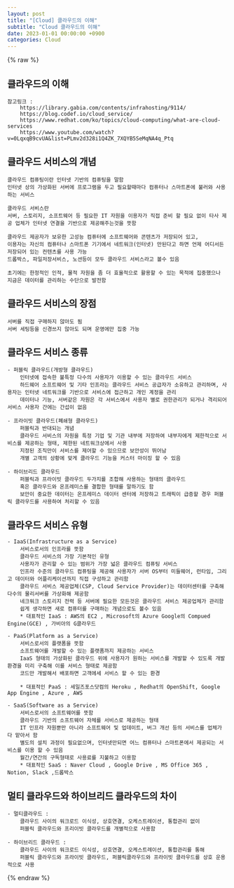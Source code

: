 ```yaml
---  
layout: post  
title: "[Cloud] 클라우드의 이해"  
subtitle: "Cloud 클라우드의 이해"  
date: 2023-01-01 00:00:00 +0900  
categories: Cloud  
---  
```

{% raw %}  
## 클라우드의 이해  
	참고링크 :  
		https://library.gabia.com/contents/infrahosting/9114/  
		https://blog.codef.io/cloud_service/  
		https://www.redhat.com/ko/topics/cloud-computing/what-are-cloud-services  
		https://www.youtube.com/watch?v=0LqxqB9cvUA&list=PLmv2d328i1Q4ZK_7XQYB5SeMqNA4q_Ptq  
## 클라우드 서비스의 개념  
	클라우드 컴퓨팅이란 인터넷 기반의 컴퓨팅을 말함  
	인터넷 상의 가상화된 서버에 프로그램을 두고 필요할때마다 컴퓨터나 스마트폰에 불러와 사용하는 서비스  
  
	클라우드 서비스란  
	서버, 스토리지, 소프트웨어 등 필요한 IT 자원을 이용자가 직접 준비 할 필요 없이 타사 제공 업체가 인터넷 연결을 기반으로 제공해주는것을 뜻함  
  
	클라우드 제공자가 보유한 고성능 컴퓨터에 소프트웨어와 콘텐츠가 저장되어 있고,  
	이용자는 자신의 컴퓨터나 스마트폰 기기에서 네트워크(인터넷) 만된다고 하면 언제 어디서든 저장되어 있는 컨텐츠를 사용 가능  
	드롭박스, 파일저장서비스, 노션등이 모두 클라우드 서비스라고 볼수 있음  
  
	초기에는 한정적인 인적, 물적 자원을 좀 더 효율적으로 활용할 수 있는 목적에 집중했으나  
	지금은 데이터를 관리하는 수단으로 발전함  
  
## 클라우드 서비스의 장점  
	서버를 직접 구매하지 않아도 됨  
	서버 세팅등을 신경쓰지 않아도 되며 운영에만 집중 가능  
  
## 클라우드 서비스 종류  
  
	- 퍼블릭 클라우드(개방형 클라우드)  
		인터넷에 접속한 불특정 다수의 사용자가 이용할 수 있는 클라우드 서비스  
		하드웨어 소프트웨어 및 기타 인프라는 클라우드 서비스 공급자가 소유하고 관리하며, 사용자는 인터넷 네트워크를 기반으로 서비스에 접근하고 개인 계정을 관리  
		데이터나 기능, 서버같은 자원은 각 서비스에서 사용자 별로 권한관리가 되거나 격리되어 서비스 사용자 간에는 간섭이 없음  
  
	- 프라이빗 클라우드(폐쇄형 클라우드)  
		퍼블릭과 반대되는 개념  
		클라우드 서비스의 자원을 특정 기업 및 기관 내부에 저장하여 내부자에게 제한적으로 서비스를 제공하는 형태, 제한된 네트워크상에서 사용  
		지정된 조직만이 서비스를 제어할 수 있으므로 보안성이 뛰어남  
		개별 고객의 상황에 맞게 클라우드 기능을 커스터 마이징 할 수 있음  
  
	- 하이브리드 클라우드  
		퍼블릭과 프라이빗 클라우드 두가지를 조합해 사용하는 형태의 클라우드  
		혹은 클라우드와 온프레미스를 결합한 형태를 말하기도 함  
		보안이 중요한 데이터는 온프레미스 데이터 센터에 저장하고 트래픽이 급증할 경우 퍼블릭 클라우드를 사용하여 처리할 수 있음  
  
## 클라우드 서비스 유형  
  
	- IaaS(Infrastructure as a Service)  
		서비스로서의 인프라를 뜻함  
		클라우드 서비스의 가장 기본적인 유형  
		사용자가 관리할 수 있는 범위가 가장 넓은 클라우드 컴퓨팅 서비스  
		인프라 수준의 클라우드 컴퓨팅을 제공해 사용자가 서버 OS부터 미들웨어, 런타임, 그리고 데이터와 어플리케이션까지 직접 구성하고 관리함  
		클라우드 서비스 제공업체(CSP, Cloud Service Provider)는 데이터센터를 구축해 다수의 물리서버를 가상화해 제공함  
		네크워크 스토리지 전력 등 서버에 필요한 모든것은 클라우드 서비스 제공업체가 관리함  
		쉽게 생각하면 새로 컴퓨터를 구매하는 개념으로도 볼수 있음  
		* 대표적인 IaaS : AWS의 EC2 , Microsoft의 Azure Google의 Compued Engine(GCE) , 가비아의 G클라우드  
  
	- PaaS(Platform as a Service)  
		서비스로서의 플랫폼을 뜻함  
		소프트웨어를 개발할 수 있는 플랫폼까지 제공하는 서비스  
		IaaS 형태의 가상화된 클라우드 위에 사용자가 원하는 서비스를 개발할 수 있도록 개발 환경을 미리 구축해 이를 서비스 형태로 제공함  
		코드만 개발해서 배포하면 고객에세 서비스 할 수 있는 환경  
  
		* 대표적인 PaaS : 세일즈포스닷컴의 Heroku , Redhat의 OpenShift, Google App Engine , Azure , AWS  
  
	- SaaS(Software as a Service)  
		서비스로서의 소프트웨어를 뜻함  
		클라우드 기반의 소프트웨어 자체를 서비스로 제공하는 형태  
		IT 인프라 자원뿐만 아니라 소프트웨어 및 업데이트, 버그 개선 등의 서비스를 업체가 다 맡아서 함  
		별도의 설치 과정이 필요없으며, 인터넷만되면 어느 컴퓨터나 스마트폰에서 제공되는 서비스를 이용 할 수 있음  
		월간/연간의 구독형태로 사용료를 지불하고 이용함  
		* 대표적인 SaaS : Naver Cloud , Google Drive , MS Office 365 , Notion, Slack ,드롭박스  
  
## 멀티 클라우드와 하이브리드 클라우드의 차이  
  
	- 멀티클라우드 :  
		클라우드 사이의 워크로드 이식성, 상호연결, 오케스트레이션, 통합관리 없이  
		퍼블릭 클라우드와 프리이빗 클라우드를 개별적으로 사용함  
  
	- 하이브리드 클라우드 :  
		클라우드 사이의 워크로드 이식성, 상호연결, 오케스트레이션, 통합관리를 통해  
		퍼블릭 클라우드와 프라이빗 클라우드, 퍼블릭클라우드와 프라이빗 클라우드를 상호 운용적으로 사용  
  
{% endraw %}